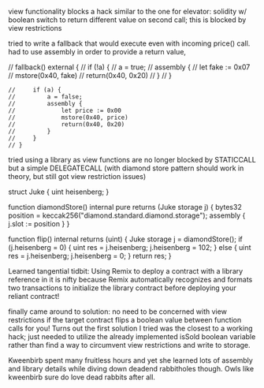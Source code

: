 view functionality blocks a hack similar to the one for elevator:
solidity w/ boolean switch to return different value on second call; this is blocked by view restrictions

tried to write a fallback that would execute even with incoming price() call. had to use assembly in order to provide a return value,

// fallback() external {
    //     if (!a) {
    //         a = true;
    //         assembly {
    //             let fake := 0x07
    //             mstore(0x40, fake)
    //             return(0x40, 0x20)
    //         }
    //     }

    //     if (a) {
    //         a = false;
    //         assembly {
    //             let price := 0x00
    //             mstore(0x40, price)
    //             return(0x40, 0x20)
    //         }
    //     }
    // }

tried using a library as view functions are no longer blocked by STATICCALL but a simple DELEGATECALL (with diamond store pattern should work in theory, but still got view restriction issues)

struct Juke {
    uint heisenberg;
}

function diamondStore() internal pure returns (Juke storage j) {
    bytes32 position = keccak256("diamond.standard.diamond.storage");
    assembly { j.slot := position }
}

function flip() internal returns (uint) {
    Juke storage j = diamondStore();
    if (j.heisenberg = 0) {
        uint res = j.heisenberg;
        j.heisenberg = 102;
    } else {
        uint res = j.heisenberg;
        j.heisenberg = 0;
    }
    return res;
}

Learned tangential tidbit:
Using Remix to deploy a contract with a library reference in it is nifty because Remix automatically recognizes and formats two transactions to initialize the library contract before deploying your reliant contract!

finally came around to solution:
no need to be concerned with view restrictions if the target contract flips a boolean value between function calls for you! Turns out the first solution I tried was the closest to a working hack; just needed to utilize the already implemented isSold boolean variable rather than find a way to circumvent view restrictions and write to storage.

Kweenbirb spent many fruitless hours and yet she learned lots of assembly and library details while diving down deadend rabbitholes though. Owls like kweenbirb sure do love dead rabbits after all.
